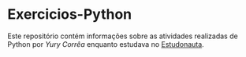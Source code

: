 # Exercicios-Python
Este repositório contém informações sobre as atividades realizadas de Python por *Yury Corrêa* enquanto estudava no [Estudonauta](https://www.estudonauta.com/).
